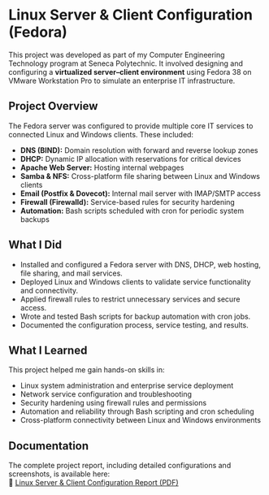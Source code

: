 # Linux Server & Client Configuration (Fedora)

This project was developed as part of my Computer Engineering Technology program at Seneca Polytechnic. It involved designing and configuring a **virtualized server–client environment** using Fedora 38 on VMware Workstation Pro to simulate an enterprise IT infrastructure.

## Project Overview
The Fedora server was configured to provide multiple core IT services to connected Linux and Windows clients. These included:
- **DNS (BIND):** Domain resolution with forward and reverse lookup zones  
- **DHCP:** Dynamic IP allocation with reservations for critical devices  
- **Apache Web Server:** Hosting internal webpages  
- **Samba & NFS:** Cross-platform file sharing between Linux and Windows clients  
- **Email (Postfix & Dovecot):** Internal mail server with IMAP/SMTP access  
- **Firewall (Firewalld):** Service-based rules for security hardening  
- **Automation:** Bash scripts scheduled with cron for periodic system backups  

## What I Did
- Installed and configured a Fedora server with DNS, DHCP, web hosting, file sharing, and mail services.  
- Deployed Linux and Windows clients to validate service functionality and connectivity.  
- Applied firewall rules to restrict unnecessary services and secure access.  
- Wrote and tested Bash scripts for backup automation with cron jobs.  
- Documented the configuration process, service testing, and results.  

## What I Learned
This project helped me gain hands-on skills in:  
- Linux system administration and enterprise service deployment  
- Network service configuration and troubleshooting  
- Security hardening using firewall rules and permissions  
- Automation and reliability through Bash scripting and cron scheduling  
- Cross-platform connectivity between Linux and Windows environments  

## Documentation
The complete project report, including detailed configurations and screenshots, is available here:  
📄 [Linux Server & Client Configuration Report (PDF)](https://drive.google.com/file/d/1xSuFFTQ60A0rb6HGdN6xJ1qsarqJ57bc/view)
